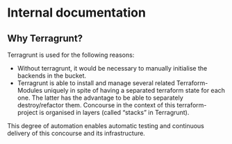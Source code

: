 # Internal documentation
## Why Terragrunt?
Terragrunt is used for the following reasons:
 + Without terragrunt, it would be necessary to manually initialise the backends in the bucket.
 + Terragrunt is able to install and manage several related Terraform-Modules uniquely in spite of having a separated terraform state for each one. The latter has the advantage to be able to separately destroy/refactor them. Concourse in the context of this terraform-project is organised in layers (called “stacks” in Terragrunt).

This degree of automation enables automatic testing and continuous delivery of this concourse and its infrastructure.
